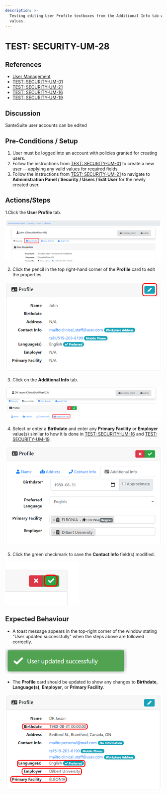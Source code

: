 ```yaml
---
description: >-
  Testing editing User Profile textboxes from the Additional Info tab with valid
  values.
---
```


# TEST: SECURITY-UM-28

## References

* [User Management](../../../../../operations/security-administration/user-management.md)
* [TEST: SECURITY-UM-01](test-security-um-01.md)
* [TEST: SECURITY-UM-21](test-security-um-21.md)
* [TEST: SECURITY-UM-16](test-security-um-16.md)
* [TEST: SECURITY-UM-19](test-security-um-19.md)

## Discussion

SanteSuite user accounts can be edited 

## Pre-Conditions / Setup

1. User must be logged into an account with policies granted for creating users.
2. Follow the instructions from [TEST: SECURITY-UM-01](test-security-um-01.md) to create a new user -- applying any valid values for required fields.
3. Follow the instructions from [TEST: SECURITY-UM-21](test-security-um-21.md) to navigate to **Administration Panel / Security / Users / Edit User** for the newly created user.

## Actions/Steps

1.Click the **User Profile** tab.

![](../../../../../../.gitbook/assets/image%20%28265%29.png)

2. Click the pencil in the top right-hand corner of the **Profile** card to edit the properties. 

![](../../../../../../.gitbook/assets/image%20%28272%29.png)

3. Click on the **Additional Info** tab.

![](../../../../../../.gitbook/assets/image%20%28294%29.png)

4. Select or enter a **Birthdate** and enter any **Primary Facility** or **Employer** value\(s\) similar to how it is done in [TEST: SECURITY-UM-16](test-security-um-16.md) and [TEST: SECURITY-UM-19](test-security-um-19.md).

![](../../../../../../.gitbook/assets/image%20%28299%29.png)

5. Click the green checkmark to save the **Contact Info** field\(s\) modified.

![](../../../../../../.gitbook/assets/image%20%28264%29.png)

## Expected Behaviour

* A toast message appears in the top-right corner of the window stating "User updated successfully" when the steps above are followed correctly.

![](../../../../../../.gitbook/assets/image%20%28269%29.png)

* The **Profile** card should be updated to show any changes to **Birthdate**, **Language\(s\)**, **Employer**, or **Primary Facility**.

![](../../../../../../.gitbook/assets/image%20%28296%29.png)

